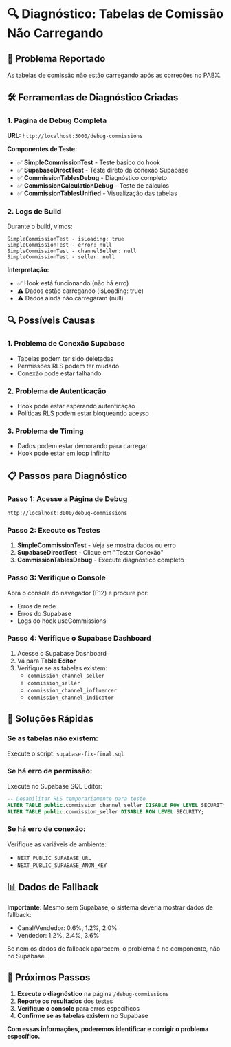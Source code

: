 # 🔍 Diagnóstico: Tabelas de Comissão Não Carregando

## 🎯 **Problema Reportado**
As tabelas de comissão não estão carregando após as correções no PABX.

## 🛠️ **Ferramentas de Diagnóstico Criadas**

### **1. Página de Debug Completa**
**URL:** `http://localhost:3000/debug-commissions`

**Componentes de Teste:**
- ✅ **SimpleCommissionTest** - Teste básico do hook
- ✅ **SupabaseDirectTest** - Teste direto da conexão Supabase
- ✅ **CommissionTablesDebug** - Diagnóstico completo
- ✅ **CommissionCalculationDebug** - Teste de cálculos
- ✅ **CommissionTablesUnified** - Visualização das tabelas

### **2. Logs de Build**
Durante o build, vimos:
```
SimpleCommissionTest - isLoading: true
SimpleCommissionTest - error: null
SimpleCommissionTest - channelSeller: null
SimpleCommissionTest - seller: null
```

**Interpretação:**
- ✅ Hook está funcionando (não há erro)
- ⚠️ Dados estão carregando (isLoading: true)
- ⚠️ Dados ainda não carregaram (null)

## 🔍 **Possíveis Causas**

### **1. Problema de Conexão Supabase**
- Tabelas podem ter sido deletadas
- Permissões RLS podem ter mudado
- Conexão pode estar falhando

### **2. Problema de Autenticação**
- Hook pode estar esperando autenticação
- Políticas RLS podem estar bloqueando acesso

### **3. Problema de Timing**
- Dados podem estar demorando para carregar
- Hook pode estar em loop infinito

## 📋 **Passos para Diagnóstico**

### **Passo 1: Acesse a Página de Debug**
```
http://localhost:3000/debug-commissions
```

### **Passo 2: Execute os Testes**
1. **SimpleCommissionTest** - Veja se mostra dados ou erro
2. **SupabaseDirectTest** - Clique em "Testar Conexão"
3. **CommissionTablesDebug** - Execute diagnóstico completo

### **Passo 3: Verifique o Console**
Abra o console do navegador (F12) e procure por:
- Erros de rede
- Erros do Supabase
- Logs do hook useCommissions

### **Passo 4: Verifique o Supabase Dashboard**
1. Acesse o Supabase Dashboard
2. Vá para **Table Editor**
3. Verifique se as tabelas existem:
   - `commission_channel_seller`
   - `commission_seller`
   - `commission_channel_influencer`
   - `commission_channel_indicator`

## 🔧 **Soluções Rápidas**

### **Se as tabelas não existem:**
Execute o script: `supabase-fix-final.sql`

### **Se há erro de permissão:**
Execute no Supabase SQL Editor:
```sql
-- Desabilitar RLS temporariamente para teste
ALTER TABLE public.commission_channel_seller DISABLE ROW LEVEL SECURITY;
ALTER TABLE public.commission_seller DISABLE ROW LEVEL SECURITY;
```

### **Se há erro de conexão:**
Verifique as variáveis de ambiente:
- `NEXT_PUBLIC_SUPABASE_URL`
- `NEXT_PUBLIC_SUPABASE_ANON_KEY`

## 📊 **Dados de Fallback**

**Importante:** Mesmo sem Supabase, o sistema deveria mostrar dados de fallback:
- Canal/Vendedor: 0.6%, 1.2%, 2.0%
- Vendedor: 1.2%, 2.4%, 3.6%

Se nem os dados de fallback aparecem, o problema é no componente, não no Supabase.

## 🎯 **Próximos Passos**

1. **Execute o diagnóstico** na página `/debug-commissions`
2. **Reporte os resultados** dos testes
3. **Verifique o console** para erros específicos
4. **Confirme se as tabelas existem** no Supabase

**Com essas informações, poderemos identificar e corrigir o problema específico.**